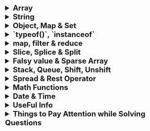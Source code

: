 <details >
 <summary style="font-size: x-large; font-weight: bold">Array</summary>

<details>
 <summary style="font-size: large; font-weight: bold">Looping through an `Array`</summary>

```javascript
const scores = [22, 54, 76, 92, 43, 33];
```
The `for…in` loop is an easier way to loop through arrays as it gives us the key
```javascript
for (i in scores) {
    console.log(scores[i]);
}
```

The `for...of` Loop iterates over iterable objects such as arrays, sets, maps, strings, and so on. 
It has the same syntax as the for...in loop, but instead of getting the key, 
it gets the element itself.
```javascript
for (score of scores) {
    console.log(score);
}
```

```javascript
scores.forEach((score) => {
    console.log(score);
});
```
Output
```
22
54
76
92
43
33
```

Referred Article: https://www.freecodecamp.org/news/how-to-loop-through-an-array-in-javascript-js-iterate-tutorial/

#### Looping Array fixed number of time in React

```jsx
{
    Array(10).fill(null).map((_, index) => <p key={index}>Hello</p>)
}
```

```jsx
{
    [...Array(10)].map((_, index) => <p key={index}>Hello</p>)
}
```


Right way to update 2-D array
![img_14.png](images/img_14.png)


<details >
 <summary style="font-size: medium; font-weight: bold">Good/Tricky Examples</summary>

```js
let score = Array(4).fill(Array(4)).map(a => a.fill(0));
```
This is wrong way to initialize an array.

In this case, you're creating an array with 4 elements using Array(4). Then you use fill(Array(4)) to fill each of those elements with the same array reference (which is [0, 0, 0, 0]). This means all elements in the outer array refer to the same inner array. Finally, you use map to apply fill(0) to each inner array. This fills each inner array with zeros.


#### Right Way to fill 2D Array
```js
let score = Array(4).fill().map(() => Array(4).fill(0));
```
</details >
</details >




<details >
 <summary style="font-size: large; font-weight: bold">Sort Array (`sort()`)</summary>

![img.png](images/img_12.png)
https://developer.mozilla.org/en-US/docs/Web/JavaScript/Reference/Global_Objects/Array/sort

```js
let nums1 = [1,5,2,9,6];
let nums2 = [1,5,2,9,6];

nums1.sort((a, b) => b - a); //[9, 6, 5, 2, 1]
nums2.sort((a, b) => a - b); //[1, 2, 5, 6, 9]
```
</details>


<details >
 <summary style="font-size: large; font-weight: bold">`includes()`, `some()`, `every()`, `indexOf()`, `findIndex()` & `find()`</summary>

1. `.includes()` `Array` `String`
```js
const array1 = [1, 2, 3];

console.log(array1.includes(2));
// Expected output: true

const pets = ['cat', 'dog', 'bat'];

console.log(pets.includes('cat'));
// Expected output: true

console.log(pets.includes('at'));
// Expected output: false
```

2. `Array.prototype.some()` `Function`

The some() method of Array instances tests whether at least one element in the array passes the test implemented by the provided function. It returns true if, in the array, it finds an element for which the provided function returns true; otherwise it returns false. It doesn't modify the array.

```js
const array = [1, 2, 3, 4, 5];

// Checks whether an element is even
const even = (element) => element % 2 === 0;

console.log(array.some(even));
// Expected output: true
```


3. `Array.prototype.every()` `Function`

The every() method of Array instances tests whether all elements in the array pass the test implemented by the provided function. It returns a Boolean value.

```js
const isBelowThreshold = (currentValue) => currentValue < 40;

const array1 = [1, 30, 39, 29, 10, 13];

console.log(array1.every(isBelowThreshold));
// Expected output: true
```

4. `.indexOf()` `Array` `String`
```js
const beasts = ['ant', 'bison', 'camel', 'duck', 'bison'];

console.log(beasts.indexOf('bison'));
// Expected output: 1

// Start from index 2
console.log(beasts.indexOf('bison', 2));
// Expected output: 4

console.log(beasts.indexOf('giraffe'));
// Expected output: -1

const paragraph = "I think Ruth's dog is cuter than your dog!";

const searchTerm = 'dog';
const indexOfFirst = paragraph.indexOf(searchTerm);

console.log(`The index of the first "${searchTerm}" is ${indexOfFirst}`);
// Expected output: "The index of the first "dog" is 15"
```

5. `Array.prototype.findIndex()` `Function`

The findIndex() method of Array instances returns the index of the first element in an array that satisfies the provided testing function. If no elements satisfy the testing function, -1 is returned.
```js
const array1 = [5, 12, 8, 130, 44];

const isLargeNumber = (element) => element > 13;

console.log(array1.findIndex(isLargeNumber));
// Expected output: 3
```

6. `Array.prototype.find()` `Function`

The `find()` method of Array instances returns the **first element** in the provided array that satisfies the provided **testing function**. If **no values satisfy** the testing function, **undefined** is returned.
```js
const array1 = [5, 12, 8, 130, 44];

const found = array1.find((element) => element > 10);

console.log(found);
// Expected output: 12
```
</details>


<details >
 <summary style="font-size: large; font-weight: bold">`join()` & `concat()`</summary>

1. `Array.prototype.join()`
   The join() method of Array instances creates and returns a new string by concatenating all of the elements in this array, separated by commas or a specified separator string. If the array has only one item, then that item will be returned without using the separator.
```js
const elements = ['Fire', 'Air', 'Water'];

console.log(elements.join());
// Expected output: "Fire,Air,Water"

console.log(elements.join(''));
// Expected output: "FireAirWater"

console.log(elements.join('-'));
// Expected output: "Fire-Air-Water"
```

2. `Array.prototype.concat()`
```js
const array1 = ['a', 'b', 'c'];
const array2 = ['d', 'e', 'f'];
const array3 = array1.concat(array2);

console.log(array3);
// Expected output: Array ["a", "b", "c", "d", "e", "f"]
```
</details>


<details >
 <summary style="font-size: large; font-weight: bold">`fill()`, `flat()`, `reverse()`</summary>

1. `Array.prototype.fill()`
The fill() method of Array instances changes all elements within a range of indices in an array to a static value. It returns the modified array.
```js
const array1 = [1, 2, 3, 4];

// Fill with 0 from position 2 until position 4
console.log(array1.fill(0, 2, 4));
// Expected output: Array [1, 2, 0, 0]

// Fill with 5 from position 1
console.log(array1.fill(5, 1));
// Expected output: Array [1, 5, 5, 5]

console.log(array1.fill(6));
// Expected output: Array [6, 6, 6, 6]
```

2. `Array.prototype.flat()`
```js
const arr1 = [0, 1, 2, [3, 4]];

console.log(arr1.flat());
// expected output: Array [0, 1, 2, 3, 4]

const arr2 = [0, 1, [2, [3, [4, 5]]]];

console.log(arr2.flat());
// expected output: Array [0, 1, 2, Array [3, Array [4, 5]]]

console.log(arr2.flat(2));
// expected output: Array [0, 1, 2, 3, Array [4, 5]]

console.log(arr2.flat(Infinity));
// expected output: Array [0, 1, 2, 3, 4, 5]

```

3. `Array.prototype.reverse()`
```js
const array1 = ['one', 'two', 'three'];
console.log('array1:', array1);
// Expected output: "array1:" Array ["one", "two", "three"]

const reversed = array1.reverse();
console.log('reversed:', reversed);
// Expected output: "reversed:" Array ["three", "two", "one"]

// Careful: reverse is destructive -- it changes the original array.
console.log('array1:', array1);
// Expected output: "array1:" Array ["three", "two", "one"]
```
</details>


<details >
 <summary style="font-size: large; font-weight: bold">Convert to Array (`Array.from()`)</summary>

The Array.from() static method creates a new, shallow-copied Array instance from an iterable or array-like object.

```js
console.log(Array.from('foo'));
// Expected output: Array ["f", "o", "o"]

console.log(Array.from([1, 2, 3], (x) => x + x));
// Expected output: Array [2, 4, 6]
```

### Map
```js
const map = new Map([
  [1, 2],
  [2, 4],
  [4, 8],
]);
Array.from(map);
// [[1, 2], [2, 4], [4, 8]]

const mapper = new Map([
  ["1", "a"],
  ["2", "b"],
]);
Array.from(mapper.values());
// ['a', 'b'];

Array.from(mapper.keys());
// ['1', '2'];

```

### Set
```js
const set = new Set(["foo", "bar", "baz", "foo"]);
Array.from(set);
// [ "foo", "bar", "baz" ]

```

Note: Spreading a Set has issues when compiled with TypeScript (See issue #8856). It's safer to use `Array.from` above instead.

`const array = [...mySet];`

https://developer.mozilla.org/en-US/docs/Web/JavaScript/Reference/Global_Objects/Array/from
</details>

</details>






<details >
 <summary style="font-size: x-large; font-weight: bold">String</summary>

1. `String.prototype.charAt()` & `String.prototype.charCodeAt()`
```js
const sentence = 'The quick brown fox jumps over the lazy dog.';

const index = 4;

console.log(
        `Character code ${sentence.charCodeAt(index)} is equal to ${sentence.charAt(
                index,
        )}`,
);
// Expected output: "Character code 113 is equal to q"
```

2. `String.prototype.replace()` & `String.prototype.replaceAll()`

The original string is left unchanged.

```js
const paragraph = "I think Ruth's dog is cuter than your dog!";

console.log(paragraph.replace("Ruth's", 'my'));
// Expected output: "I think my dog is cuter than your dog!"

const regex = /Dog/i;
console.log(paragraph.replace(regex, 'ferret'));
// Expected output: "I think Ruth's ferret is cuter than your dog!"
```

```js
const paragraph = "I think Ruth's dog is cuter than your dog!";

console.log(paragraph.replaceAll('dog', 'monkey'));
// Expected output: "I think Ruth's monkey is cuter than your monkey!"

// Global flag required when calling replaceAll with regex
const regex = /Dog/gi;
console.log(paragraph.replaceAll(regex, 'ferret'));
// Expected output: "I think Ruth's ferret is cuter than your ferret!"
```

3. `String.prototype.trim()`, `String.prototype.trimEnd()`, `String.prototype.trimStart()`
```js
const greeting = '   Hello world!   ';

console.log(greeting);
// Expected output: "   Hello world!   ";

console.log(greeting.trim());
// Expected output: "Hello world!";

const greeting = '   Hello world!   ';

console.log(greeting);
// Expected output: "   Hello world!   ";

console.log(greeting.trimEnd());
// Expected output: "   Hello world!";

```

4. `String.prototype.toString()` & `String.prototype.valueOf()`
```js
const stringObj = new String('foo');

console.log(stringObj);
// Expected output: String { "foo" }

console.log(stringObj.toString());
// Expected output: "foo"
```
````js
const stringObj = new String('foo');

console.log(stringObj);
// Expected output: String { "foo" }

console.log(stringObj.valueOf());
// Expected output: "foo"
````

5. `String.prototype.toLowerCase()` & `String.prototype.toUpperCase()`
```js
const sentence = 'The quick brown fox jumps over the lazy dog.';

console.log(sentence.toLowerCase());
// Expected output: "the quick brown fox jumps over the lazy dog."
```
</details>






<details >
 <summary style="font-size: x-large; font-weight: bold">Object, Map & Set</summary>

1. **Set: The Set object lets you store `unique` values of any type, whether primitive values or object references.**

2. **Map: Any value (both objects and primitive values) may be used as either a key or a value.**

The main common difference between `Map` or `Set` vs `Object` is that **in `Object` insertion order is not maintained**

<details >
 <summary style="font-size: large; font-weight: bold">Length</summary>

### 1. Object
```js
var size = Object.keys(myObj).length;
```

### 2. Set
```js
const set1 = new Set();
const object1 = {};

set1.add(42);
set1.add('forty two');
set1.add('forty two');
set1.add(object1);

console.log(set1.size);
// Expected output: 3
```

### 3. Map
```js
const map1 = new Map();

map1.set('a', 'alpha');
map1.set('b', 'beta');
map1.set('g', 'gamma');

console.log(map1.size);
// Expected output: 3
```
</details>


<details >
 <summary style="font-size: large; font-weight: bold">Iterate</summary>

### `Object`
We have three object static methods, which are:

1. `Object.keys()`

2. `Object.values()`

3. `Object.entries()`

```javascript
const population = {
  male: 4,
  female: 93,
  others: 10
};

let populationArr = Object.entries(population);

console.log(populationArr);
```

```
[["male", 4], ["female", 93], ["others", 10]]
```

```javascript
for ([key, value] of populationArr){
  console.log(key);
}
```
![img_10.png](img_10.png)

Referred Article: https://www.freecodecamp.org/news/how-to-iterate-over-objects-in-javascript/

### **Always use below strategy to iterate over `Map` & `Set`**

1. `Map`
```js
const map = new Map();

map.set('a', 1);
map.set('b', ['football', 'basketball']);
map.set('c', {
    1: "Apple",
    2: "Orange"
});

for(let [potato, tomato] of Array.from(map.entries())){
   console.log(potato, tomato)
}
```
2. `Set

```js
const set = new Set();

set.add('a');
set.add({
    1: "Apple",
    2: "Orange"
});

for(let [potato, tomato] of Array.from(set.entries())){
   console.log(potato, tomato)
}
```

Here is good example where any other method might fail:
https://www.greatfrontend.com/questions/javascript/data-selection?list=three-months

### `Map`

![img_11.png](img_11.png)

### `Set`
For Set objects there is no key like in Map objects. However, to keep the API similar to the Map object, each entry has the same value for its key and value here, so that an array [value, value] is returned.
```js
const set1 = new Set();
set1.add(42);
set1.add('forty two');

const iterator1 = set1.entries();

for (const entry of iterator1) {
  console.log(entry);
  // Expected output: Array [42, 42]
  // Expected output: Array ["forty two", "forty two"]
}
```
![img_12.png](img_12.png)
</details>

<details >
 <summary style="font-size: large; font-weight: bold">`has()`</summary>

### Map
```js
const map1 = new Map();
map1.set('bar', 'foo');

console.log(map1.has('bar'));
// Expected output: true

console.log(map1.has('baz'));
// Expected output: false
```

### Set
```js
const set1 = new Set([1, 2, 3, 4, 5]);

console.log(set1.has(1));
// Expected output: true

console.log(set1.has(6));
// Expected output: false
```
</details>


<details >
 <summary style="font-size: large; font-weight: bold">`delete` & `delete()`</summary>

### Object
```js
const Employee = {
  firstname: 'Maria',
  lastname: 'Sanchez',
};

console.log(Employee.firstname);
// Expected output: "Maria"

delete Employee.firstname;

console.log(Employee.firstname);
// Expected output: undefined
```

### Map
```js
const map1 = new Map();
map1.set('bar', 'foo');

console.log(map1.delete('bar'));
// Expected result: true
// True indicates successful removal

console.log(map1.has('bar'));
// Expected result: false
```

### Set
```js
const set1 = new Set();
set1.add({ x: 10, y: 20 }).add({ x: 20, y: 30 });

// Delete any point with `x > 10`.
set1.forEach((point) => {
  if (point.x > 10) {
    set1.delete(point);
  }
});

console.log(set1.size);
// Expected output: 1
```
</details>

<details >
 <summary style="font-size: large; font-weight: bold">`set()`, `get()` & `add()`</summary>

### Map
```js
const map1 = new Map();

map1.set('a', 1);
map1.set('b', 2);
map1.set('c', 3);

console.log(map1.get('a'));
// Expected output: 1

map1.set('a', 97);

console.log(map1.get('a'));
// Expected output: 97
```

### Set
```js
const set1 = new Set();

set1.add(42);
set1.add(42);
set1.add(13);

for (const item of set1) {
  console.log(item);
  // Expected output: 42
  // Expected output: 13
}
```
</details>

<details >
 <summary style="font-size: large; font-weight: bold">Initialize</summary>

![img_7.png](img_7.png)

![img_8.png](img_8.png)
</details>


<details >
 <summary style="font-size: large; font-weight: bold">Sort</summary>

### Alphabetical sort based on one key value
Sorting done here based on `name` key value
![img_13.png](img_13.png)

Other helpful methods: https://dev.to/sanchithasr/how-to-add-modify-and-delete-javascript-object-literal-properties-49cd
</details>

Map: https://developer.mozilla.org/en-US/docs/Web/JavaScript/Reference/Global_Objects/Map
<br>
Set: https://developer.mozilla.org/en-US/docs/Web/JavaScript/Reference/Global_Objects/Set/add

</details>





<details >
 <summary style="font-size: x-large; font-weight: bold">`typeof()`, `instanceof`</summary>

### `typeof()`
![img.png](images/img.png)

```javascript
typeof([])
// "object"

//Check if an object is an array
Array.isArray([])
```

Referred Article: https://developer.mozilla.org/en-US/docs/Web/JavaScript/Data_structures#bigint_type


### `instanceof`
![img_5.png](img_5.png)

You can also use to check whether a variable is `Promise` or not
```js
function isPromise(value) {
  return value instanceof Promise;
}

const myPromise = new Promise(() => {});
console.log(isPromise(myPromise)); // true
console.log(isPromise("hello")); // false
```

https://developer.mozilla.org/en-US/docs/Web/JavaScript/Reference/Operators/instanceof
</details>







<details >
 <summary style="font-size: x-large; font-weight: bold">map, filter & reduce</summary>

### `map()`

![img_1.png](images/img_1.png)

### `filter()`

![img_2.png](images/img_2.png)

### `reduce()`

We use reduce whenever we want to reduce an array to a single value.
This single value can be anything like string, number, array, Object,etc.
![img_3.png](images/img_3.png)

acc: accumulator
curr: current
second param: initial value of `accumulator`

### Example

![img_4.png](images/img_4.png)

![img_5.png](images/img_5.png)

![img_6.png](images/img_6.png)

Referred Video: https://youtu.be/zdp0zrpKzIE?si=B6N_S7e4XUy7SoOd

```js
const getMax = (a, b) => Math.max(a, b);

// callback is invoked for each element in the array starting at index 0
[1, 100].reduce(getMax, 50); // 100
[50].reduce(getMax, 10); // 50

// callback is invoked once for element at index 1
[1, 100].reduce(getMax); // 100

// callback is not invoked
[50].reduce(getMax); // 50
[].reduce(getMax, 1); // 1

[].reduce(getMax); // TypeError
```
https://developer.mozilla.org/en-US/docs/Web/JavaScript/Reference/Global_Objects/Array/reduce
</details>







<details >
 <summary style="font-size: x-large; font-weight: bold">Slice, Splice & Split</summary>

### `slice()`

![img_8.png](images/img_8.png)

![img_9.png](images/img_9.png)
https://developer.mozilla.org/en-US/docs/Web/JavaScript/Reference/Global_Objects/Array/slice

https://developer.mozilla.org/en-US/docs/Web/JavaScript/Reference/Global_Objects/String/slice


### `splice()`

![img_10.png](images/img_10.png)
https://developer.mozilla.org/en-US/docs/Web/JavaScript/Reference/Global_Objects/Array/splice

### `split()`

![img_11.png](images/img_11.png)
https://developer.mozilla.org/en-US/docs/Web/JavaScript/Reference/Global_Objects/String/split


### `substring()` v/s `slice()`

The choice between `slice()` and `substring()` in JavaScript depends on your specific use case and requirements. Both methods are used to extract a portion of a string, but they have some differences in behavior:

1. **Parameters**:
    - `slice(startIndex, endIndex)`: Accepts two parameters. `startIndex` is the index at which to begin extraction (inclusive), and `endIndex` is the index at which to end extraction (exclusive).
    - `substring(startIndex, endIndex)`: Also accepts two parameters. `startIndex` is the index at which to begin extraction, and `endIndex` is the index at which to end extraction. However, if `startIndex` is greater than `endIndex`, `substring()` will swap the two arguments.

2. **Negative Indices**:
    - `slice()` allows negative indices, which count from the end of the string. For example, `-1` refers to the last character of the string.
    - `substring()` does not accept negative indices. If negative values are provided, it treats them as if they were `0`.

3. **Mutability**:
    - Both methods do not modify the original string; they return a new string.

4. **Compatibility**:
    - `slice()` is part of the ECMAScript standard and is supported in all modern browsers.
    - `substring()` is also widely supported but may behave differently in some older browsers, particularly with negative indices.

Here are some scenarios where you might choose one over the other:

- If you need to extract a substring based on an index range and you want to support negative indices or if you're working with APIs that return negative indices (e.g., `slice(-3)` to get the last 3 characters), then `slice()` is a better choice.
- If you need to ensure that the start index is less than or equal to the end index, and you don't need to handle negative indices, `substring()` could be more convenient because it automatically swaps the indices if necessary.

In general, both methods are quite similar, and the choice between them often comes down to personal preference or specific requirements of the task at hand.
</details>







<details >
 <summary style="font-size: x-large; font-weight: bold">Falsy value & Sparse Array </summary>

### Falsy value
```js
['', 'products', '1'].filter((x) => x);

// Output: ['products', '1']
```

![img_1.png](img_1.png)

**Best practice:**

1. To avoid the pitfalls associated with boolean coercion, 
constructions such as `if (variableName)` should only be used when `variableName` 
is known to be a boolean value. For variables of other types, an explicit comparison
is preferred. For example, `if (variableName > 0)` or `if (variableName != undefined)`.
2. 
```js
// Example without the Boolean function
const value = '';

if (value) {
console.log('It is a TRUTHY value');
} else {
console.log('It is a FALSY value');
}

// Example with the Boolean function
const value = ''

if (Boolean(value)) {
console.log('It is a TRUTHY value');
} else {
console.log('It is a FALSY value');
}
```
Both examples do the same thing. But in the second example, it's explicit 
that you're checking the boolean representation of the given value.


### Truthy

![img.png](img.png)

### Sparse Array

```js
const sparseArr = [1,,0,"",null,undefined]
```

If we just want to skip not defined values in sparse array
then use `Object.hasOwn(sparseArr, index)` like shown in below.

Any other way will skip other values like `null`, `undefined` etc.

![img_6.png](img_6.png)

### `Object.hasOwn()`

The `Object.hasOwn()` static method returns `true` if the specified object has the indicated property as its own property. If the property is inherited, or does not exist, the method returns `false`.

```js
const object1 = {
  prop: 'exists',
};

console.log(Object.hasOwn(object1, 'prop'));
// Expected output: true

console.log(Object.hasOwn(object1, 'toString'));
// Expected output: false

console.log(Object.hasOwn(object1, 'undeclaredPropertyValue'));
// Expected output: false
```

```js
const example = {};
Object.hasOwn(example, "prop"); // false - 'prop' has not been defined

example.prop = "exists";
Object.hasOwn(example, "prop"); // true - 'prop' has been defined

example.prop = null;
Object.hasOwn(example, "prop"); // true - own property exists with value of null

example.prop = undefined;
Object.hasOwn(example, "prop"); // true - own property exists with value of undefined
```
https://developer.mozilla.org/en-US/docs/Web/JavaScript/Reference/Global_Objects/Object/hasOwn
</details>







<details >
 <summary style="font-size: x-large; font-weight: bold">Stack, Queue, Shift, Unshift</summary>

- `Push` & `Pop` happens from **END** of the array
- While `Unshift` & `Shift` happens from **BEGINNING** of the array
![img_2.png](img_2.png)
![img_3.png](img_3.png)


### Stack
```js
var stack = [];
stack.push(2);       // stack is now [2]
stack.push(5);       // stack is now [2, 5]
var i = stack.pop(); // stack is now [2]
alert(i);            // displays 5 // displays 2
```

### Queue
```js
var queue = [];
queue.push(2);         // queue is now [2]
queue.push(5);         // queue is now [2, 5]
var i = queue.shift(); // queue is now [5]
alert(i);              // displays 2
```
https://www.codecademy.com/article/creating-queues-using-javascript
</details>






<details >
 <summary style="font-size: x-large; font-weight: bold">Spread & Rest Operator</summary>

### Spread Operator

1. Combining Array
```js
const arr1 = [1, 2, 3];
const arr2 = [4, 5, 6];
const combined = [...arr1, ...arr2];
console.log("Combined array:", combined); // [1, 2, 3, 4, 5, 6]
```

2. Passing arguments to function
```js
function sum(a, b, c) {
    return a + b + c;
}

const nums = [1, 2, 3];
const result = sum(...nums);
console.log("Result of sum:", result); // 6
```

3. Copying Array
```js
const original = [1, 2, 3];
const copy = [...original];
console.log("Copied array:", copy); // [1, 2, 3]
```

4. Copying & Overriding in Object
```js
const obj1 = { foo: "bar", x: 42 };
const obj2 = { foo: "baz", y: 13 };

const mergedObj = { x: 41, ...obj1, ...obj2, y: 9 }; // { x: 42, foo: "baz", y: 9 }
```

5. Conditionally adding
```js
const isSummer = false;
const fruits = {
  apple: 10,
  banana: 5,
  ...(isSummer ? { watermelon: 30 } : {}),
};
// { apple: 10, banana: 5 }
```


### Rest Operator

While the spread operator expands elements, the rest operator condenses them into a single entity within function parameters or array destructuring. It collects remaining elements into a designated variable, facilitating flexible function definitions and array manipulation.

1. 
```js
const [first, ...rest] = [1, 2, 3, 4, 5];
console.log("First element:", first); // 1
console.log("Rest of the elements:", rest); // [2, 3, 4, 5]
```

2. Handling Variable-Length Function Arguments
```js
function sum(...numbers) {
    return numbers.reduce((total, num) => total + num, 0);
}

console.log("Sum:", sum(1, 2, 3, 4, 5)); // Sum: 15
console.log("Sum:", sum(10, 20)); // Sum: 30
```

The `...numbers` syntax collects all passed arguments into an array named 
`numbers`, enabling flexible function definitions.
</details>


<details >
 <summary style="font-size: x-large; font-weight: bold">Math Functions</summary>

https://developer.mozilla.org/en-US/docs/Web/JavaScript/Reference/Global_Objects/Math/abs

1. `Math.abs()`
```js
function difference(a, b) {
  return Math.abs(a - b);
}

console.log(difference(3, 5));
// Expected output: 2

console.log(difference(5, 3));
// Expected output: 2

console.log(difference(1.23456, 7.89012));
// Expected output: 6.6555599999999995
```

2. `Math.ceil()`
```js
console.log(Math.ceil(0.95));
// Expected output: 1

console.log(Math.ceil(4));
// Expected output: 4

console.log(Math.ceil(7.004));
// Expected output: 8

console.log(Math.ceil(-7.004));
// Expected output: -7
```

3. `Math.floor()`
```js
console.log(Math.floor(5.95));
// Expected output: 5

console.log(Math.floor(5.05));
// Expected output: 5

console.log(Math.floor(5));
// Expected output: 5

console.log(Math.floor(-5.05));
// Expected output: -6
```

4. `Math.max()`
```js
console.log(Math.max(1, 3, 2));
// Expected output: 3

console.log(Math.max(-1, -3, -2));
// Expected output: -1

const array1 = [1, 3, 2];

console.log(Math.max(...array1));
// Expected output: 3
```

5. `Math.pow()`
```js
console.log(Math.pow(7, 3));
// Expected output: 343

console.log(Math.pow(4, 0.5));
// Expected output: 2

console.log(Math.pow(7, -2));
// Expected output: 0.02040816326530612
//                  (1/49)

console.log(Math.pow(-7, 0.5));
// Expected output: NaN
```

6. `Math.random()`
```js
function getRandomInt(max) {
  return Math.floor(Math.random() * max);
}

console.log(getRandomInt(3));
// Expected output: 0, 1 or 2

console.log(getRandomInt(1));
// Expected output: 0

console.log(Math.random());
// Expected output: a number from 0 to <1
```

7. `Math.round()`
   The Math.round() static method returns the value of a number rounded to the nearest integer.
```js
console.log(Math.round(0.9));
// Expected output: 1

console.log(Math.round(5.95), Math.round(5.5), Math.round(5.05));
// Expected output: 6 6 5

console.log(Math.round(-5.05), Math.round(-5.5), Math.round(-5.95));
// Expected output: -5 -5 -6
```

8. `Math.sqrt()`
```js
function calcHypotenuse(a, b) {
  return Math.sqrt(a * a + b * b);
}

console.log(calcHypotenuse(3, 4));
// Expected output: 5

console.log(calcHypotenuse(5, 12));
// Expected output: 13

console.log(calcHypotenuse(0, 0));
// Expected output: 0
```
</details>





<details >
 <summary style="font-size: x-large; font-weight: bold">Date & Time</summary>

### 1. Create a Date Object

```js
const today = new Date();
const birthday = new Date("December 17, 1995 03:24:00"); // DISCOURAGED: may not work in all runtimes
const birthday2 = new Date("1995-12-17T03:24:00"); // This is standardized and will work reliably
const birthday3 = new Date(1995, 11, 17); // the month is 0-indexed
const birthday4 = new Date(1995, 11, 17, 3, 24, 0);
const birthday5 = new Date(628021800000); // passing epoch timestamp
```

### 2. Formats of toString method return values

```js
const date = new Date("2020-05-12T23:50:21.817Z");
date.toString(); // Tue May 12 2020 18:50:21 GMT-0500 (Central Daylight Time)
date.toDateString(); // Tue May 12 2020
date.toTimeString(); // 18:50:21 GMT-0500 (Central Daylight Time)
date[Symbol.toPrimitive]("string"); // Tue May 12 2020 18:50:21 GMT-0500 (Central Daylight Time)

date.toISOString(); // 2020-05-12T23:50:21.817Z
date.toJSON(); // 2020-05-12T23:50:21.817Z

date.toUTCString(); // Tue, 12 May 2020 23:50:21 GMT

date.toLocaleString(); // 5/12/2020, 6:50:21 PM
date.toLocaleDateString(); // 5/12/2020
date.toLocaleTimeString(); // 6:50:21 PM

```


### 3. To get Date, Month and Year or Time
```js
const date = new Date("2000-01-17T16:45:30");
const [month, day, year] = [
  date.getMonth(),
  date.getDate(),
  date.getFullYear(),
];
// [0, 17, 2000] as month are 0-indexed
const [hour, minutes, seconds] = [
  date.getHours(),
  date.getMinutes(),
  date.getSeconds(),
];
// [16, 45, 30]

```
![img_14.png](img_14.png)


### 4. Calculating elapsed time
```js
// Using Date objects
const start = Date.now();

// The event to time goes here:
doSomethingForALongTime();
const end = Date.now();
const elapsed = end - start; // elapsed time in milliseconds
```

```js
// Using built-in methods
const start = new Date();

// The event to time goes here:
doSomethingForALongTime();
const end = new Date();
const elapsed = end.getTime() - start.getTime(); // elapsed time in milliseconds
```

```js
// To test a function and get back its return
function printElapsedTime(testFn) {
  const startTime = Date.now();
  const result = testFn();
  const endTime = Date.now();

  console.log(`Elapsed time: ${String(endTime - startTime)} milliseconds`);
  return result;
}

const yourFunctionReturn = printElapsedTime(yourFunction);
```

Referred from: https://developer.mozilla.org/en-US/docs/Web/JavaScript/Reference/Global_Objects/Date

![img_15.png](img_15.png)
![img_16.png](img_16.png)


<details >
 <summary style="font-size: medium; font-weight: bold">Flight Booker Example</summary>

![img_17.png](img_17.png)
```jsx
import { useState } from 'react';

const TODAY = formatDate(new Date());
const DAY_IN_SECONDS = 24 * 60 * 60 * 1000;

function formatDate(date) {
  const year = date.getFullYear();
  const month = (date.getMonth() + 1)
    .toString()
    .padStart(2, '0');
  const day = date.getDate().toString().padStart(2, '0');

  return [year, month, day].join('-');
}

export default function App() {
  const [flightOption, setFlightOption] =
    useState('one-way');
  const [departureDate, setDepartureDate] = useState(
    formatDate(new Date(Date.now() + DAY_IN_SECONDS)), // Tomorrow.
  );
  const [returnDate, setReturnDate] =
    useState(departureDate);

  function submitForm(event) {
    event.preventDefault();
    if (flightOption === 'one-way') {
      alert(
        `You have booked a one-way flight on ${departureDate}`,
      );
      return;
    }

    alert(
      `You have booked a return flight, departing on ${departureDate} and returning on ${returnDate}`,
    );
  }

  return (
    <div>
      <form className="flight-booker" onSubmit={submitForm}>
        <select
          value={flightOption}
          onChange={(event) => {
            setFlightOption(event.target.value);
          }}>
          <option value="one-way">One-way flight</option>
          <option value="return">Return flight</option>
        </select>
        <input
          aria-label="Departure date"
          type="date"
          value={departureDate}
          onChange={(event) => {
            setDepartureDate(event.target.value);
          }}
          min={TODAY}
        />
        {flightOption === 'return' && (
          <input
            aria-label="Return date"
            type="date"
            value={returnDate}
            min={departureDate}
            onChange={(event) => {
              setReturnDate(event.target.value);
            }}
          />
        )}
        <button>Book</button>
      </form>
    </div>
  );
}
```
</details>
</details>


<details >
 <summary style="font-size: x-large; font-weight: bold">UseFul Info</summary>

1. Create MAX & MIN number
```js
let n = Infinity;
let m = -Infinity;
```

2. Number formatting is tricky:
   1. `Number()` constructor: converts a value into a number or NaN if not possible. note that this returns `Number(anyFalseyValue)` gives `0`, so we need to differentiate the empty string case from a real `0`.
   2. `Number.IsNaN()`: determine if a value is a number.


3. `toFixed()` &  `parseFloat()`
![img_9.png](img_9.png)
4. 
</details>



<details >
 <summary style="font-size: x-large; font-weight: bold">Things to Pay Attention while Solving Questions</summary>

1. Always return `this` in any function **CHAIN** type of question
   1. Good Example 1: [3-short-questions/greatFrontEnd/07-jQuery.css](../../3-short-questions/greatFrontEnd/code.md#07)
   2. Good Example 2: [3-short-questions/general/01](../../3-short-questions/general/code.md#01)
</details>
